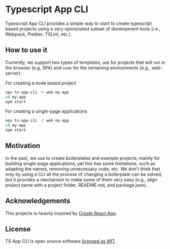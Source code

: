 # Typescript App CLI

Typescript App CLI provides a simple way to start to create typescript based projects using a very opinionated subset of development tools (i.e., Webpack, Prettier, TSLint, etc.).

## How to use it

Currently, we support two types of templates, `web` for projects that will run in the browser (e.g, SPA) and `node` for the remaining environments (e.g., web-server). 

For creating a node based project

```sh
npx ts-app-cli -t web my-app
cd my-app
npm start
```

For creating a single-page applications

```sh
npx ts-app-cli -t web my-app
cd my-app
npm start
```

## Motivation

In the past, we use to create boilerplates and example projects, mainly for building single-page applications, yet this has some limitations, such as adapting the names, removing unnecessary code, etc. We don't think that only by using a CLI all the process of changing a boilerplate can be solved, but it provides a mechanism to make some of them very easy (e.g., align project name with a project folder, README.md, and package.json).

## Acknowledgements

This projects is heavily inspired by [Create React App](https://create-react-app.dev). 

## License

TS App CLI is open source software [licensed as MIT](https://github.com/adrianhdezm/ts-app-cli/blob/master/LICENSE).